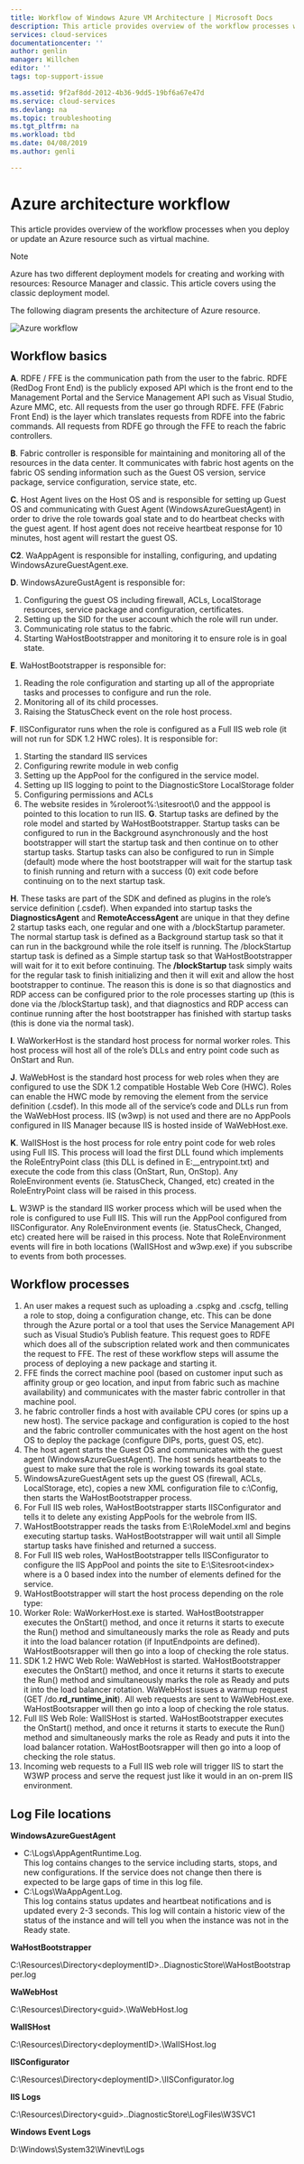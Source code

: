 ```yaml
---
title: Workflow of Windows Azure VM Architecture | Microsoft Docs
description: This article provides overview of the workflow processes when you deploy a service. 
services: cloud-services
documentationcenter: ''
author: genlin
manager: Willchen
editor: ''
tags: top-support-issue

ms.assetid: 9f2af8dd-2012-4b36-9dd5-19bf6a67e47d
ms.service: cloud-services
ms.devlang: na
ms.topic: troubleshooting
ms.tgt_pltfrm: na
ms.workload: tbd
ms.date: 04/08/2019
ms.author: genli

---
```

#   Azure architecture workflow
This article provides overview of the workflow processes when you deploy or update an Azure resource such as virtual machine. 

> [!NOTE]
>Azure has two different deployment models for creating and working with resources: Resource Manager and classic. This article covers using the classic deployment model.

The following diagram presents the architecture of Azure resource.

![Azure workflow](./media/cloud-services-workflow-process/workflow.jpg)

## Workflow basics
   
**A**. RDFE / FFE is the communication path from the user to the fabric.  RDFE (RedDog Front End) is the publicly exposed API which is the front end to the Management Portal and the Service Management API such as Visual Studio, Azure MMC, etc.  All requests from the user go through RDFE.  FFE (Fabric Front End) is the layer which translates requests from RDFE into the fabric commands.  All requests from RDFE go through the FFE to reach the fabric controllers.

**B**. Fabric controller is responsible for maintaining and monitoring all of the resources in the data center.  It communicates with fabric host agents on the fabric OS sending information such as the Guest OS version, service package, service configuration, service state, etc.

**C**. Host Agent lives on the Host OS and is responsible for setting up Guest OS and communicating with Guest Agent (WindowsAzureGuestAgent) in order to drive the role towards goal state and to do heartbeat checks with the guest agent.  If host agent does not receive heartbeat response for 10 minutes, host agent will restart the guest OS.

**C2**. WaAppAgent is responsible for installing, configuring, and updating WindowsAzureGuestAgent.exe.

**D**.  WindowsAzureGustAgent is responsible for:

1. Configuring the guest OS including firewall, ACLs, LocalStorage resources, service package and configuration, certificates.
1. Setting up the SID for the user account which the role will run under.
1. Communicating role status to the fabric.
1. Starting WaHostBootstrapper and monitoring it to ensure role is in goal state.

**E**. WaHostBootstrapper is responsible for:
1. Reading the role configuration and starting up all of the appropriate tasks and processes to configure and run the role.
1. Monitoring all of its child processes.
1. Raising the StatusCheck event on the role host process.

**F**. IISConfigurator runs when the role is configured as a Full IIS web role (it will not run for SDK 1.2 HWC roles).  It is responsible for:
1. Starting the standard IIS services
1. Configuring rewrite module in web config
1. Setting up the AppPool for the <Sites> configured in the service model.
1. Setting up IIS logging to point to the DiagnosticStore LocalStorage folder
1. Configuring permissions and ACLs
1. The website resides in %roleroot%:\sitesroot\0 and the apppool is pointed to this location to run IIS. 
**G**. Startup tasks are defined by the role model and started by WaHostBootstrapper.  Startup tasks can be configured to run in the Background asynchronously and the host bootstrapper will start the startup task and then continue on to other startup tasks.  Startup tasks can also be configured to run in Simple (default) mode where the host bootstrapper will wait for the startup task to finish running and return with a success (0) exit code before continuing on to the next startup task.

**H**. These tasks are part of the SDK and defined as plugins in the role’s service definition (.csdef).  When expanded into startup tasks the **DiagnosticsAgent** and **RemoteAccessAgent** are unique in that they define 2 startup tasks each, one regular and one with a /blockStartup parameter. The normal startup task is defined as a Background startup task so that it can run in the background while the role itself is running.  The /blockStartup startup task is defined as a Simple startup task so that WaHostBootstrapper will wait for it to exit before continuing. The **/blockStartup** task simply waits for the regular task to finish initializing and then it will exit and allow the host bootstrapper to continue.  The reason this is done is so that diagnostics and RDP access can be configured prior to the role processes starting up (this is done via the /blockStartup task), and that diagnostics and RDP access can continue running after the host bootstrapper has finished with startup tasks (this is done via the normal task).

**I**. WaWorkerHost is the standard host process for normal worker roles.  This host process will host all of the role’s DLLs and entry point code such as OnStart and Run.

**J**. WaWebHost is the standard host process for web roles when they are configured to use the SDK 1.2 compatible Hostable Web Core (HWC).  Roles can enable the HWC mode by removing the <Sites> element from the service definition (.csdef).  In this mode all of the service’s code and DLLs run from the WaWebHost process.  IIS (w3wp) is not used and there are no AppPools configured in IIS Manager because IIS is hosted inside of WaWebHost.exe.

**K**. WaIISHost is the host process for role entry point code for web roles using Full IIS.  This process will load the first DLL found which implements the RoleEntryPoint class (this DLL is defined in E:\__entrypoint.txt) and execute the code from this class (OnStart, Run, OnStop).  Any RoleEnvironment events (ie. StatusCheck, Changed, etc) created in the RoleEntryPoint class will be raised in this process.

**L**. W3WP is the standard IIS worker process which will be used when the role is configured to use Full IIS.  This will run the AppPool configured from IISConfigurator.  Any RoleEnvironment events (ie. StatusCheck, Changed, etc) created here will be raised in this process.  Note that RoleEnvironment events will fire in both locations (WaIISHost and w3wp.exe) if you subscribe to events from both processes.

## Workflow processes

1. An user makes a request such as uploading a .cspkg and .cscfg, telling a role to stop, doing a configuration change, etc.  This can be done through the Azure portal or a tool that uses the Service Management API such as Visual Studio’s Publish feature. This request goes to RDFE which does all of the subscription related work and then communicates the request to FFE. The rest of these workflow steps will assume the process of deploying a new package and starting it.
1. FFE finds the correct machine pool (based on customer input such as affinity group or geo location, and input from fabric such as machine availability) and communicates with the master fabric controller in that machine pool.
1. he fabric controller finds a host with available CPU cores (or spins up a new host).  The service package and configuration is copied to the host and the fabric controller communicates with the host agent on the host OS to deploy the package (configure DIPs, ports, guest OS, etc).
1. The host agent starts the Guest OS and communicates with the guest agent (WindowsAzureGuestAgent).  The host sends heartbeats to the guest to make sure that the role is working towards its goal state.
1. WindowsAzureGuestAgent sets up the guest OS (firewall, ACLs, LocalStorage, etc), copies a new XML configuration file to c:\Config, then starts the WaHostBootstrapper process.
1. For Full IIS web roles, WaHostBootstrapper starts IISConfigurator and tells it to delete any existing AppPools for the webrole from IIS.
1. WaHostBootstrapper reads the <Startup> tasks from E:\RoleModel.xml and begins executing startup tasks.  WaHostBootstrapper will wait until all Simple startup tasks have finished and returned a success.
1. For Full IIS web roles, WaHostBootstrapper tells IISConfigurator to configure the IIS AppPool and points the site to E:\Sitesroot\<index> where <index>  is a 0 based index into the number of <Sites> elements defined for the service.
1. WaHostBootstrapper will start the host process depending on the role type:
1. Worker Role: WaWorkerHost.exe is started.  WaHostBootstrapper executes the OnStart() method, and once it returns it starts to execute the Run() method and simultaneously marks the role as Ready and puts it into the load balancer rotation (if InputEndpoints are defined).  WaHostBootsrapper will then go into a loop of checking the role status.
1. SDK 1.2 HWC Web Role: WaWebHost is started.  WaHostBootstrapper executes the OnStart() method, and once it returns it starts to execute the Run() method and simultaneously marks the role as Ready and puts it into the load balancer rotation.  WaWebHost issues a warmup request (GET /do.__rd_runtime_init__).  All web requests are sent to WaWebHost.exe.  WaHostBootsrapper will then go into a loop of checking the role status.
1. Full IIS Web Role: WaIISHost is started.  WaHostBootstrapper executes the OnStart() method, and once it returns it starts to execute the Run() method and simultaneously marks the role as Ready and puts it into the load balancer rotation.  WaHostBootsrapper will then go into a loop of checking the role status.
1. Incoming web requests to a Full IIS web role will trigger IIS to start the W3WP process and serve the request just like it would in an on-prem IIS environment.

## Log File locations

**WindowsAzureGuestAgent**

- C:\Logs\AppAgentRuntime.Log.  
This log contains changes to the service including starts, stops, and new configurations.  If the service does not change then there is expected to be large gaps of time in this log file.
- C:\Logs\WaAppAgent.Log.  
This log contains status updates and heartbeat notifications and is updated every 2-3 seconds.  This log will contain a historic view of the status of the instance and will tell you when the instance was not in the Ready state.
 
**WaHostBootstrapper**

C:\Resources\Directory\<deploymentID>.<role>.DiagnosticStore\WaHostBootstrapper.log
 
**WaWebHost**

C:\Resources\Directory\<guid>.<role>\WaWebHost.log
 
**WaIISHost**

C:\Resources\Directory\<deploymentID>.<role>\WaIISHost.log
 
**IISConfigurator**

C:\Resources\Directory\<deploymentID>.<role>\IISConfigurator.log
 
**IIS Logs**

C:\Resources\Directory\<guid>.<role>.DiagnosticStore\LogFiles\W3SVC1
 
**Windows Event Logs**

D:\Windows\System32\Winevt\Logs
 



